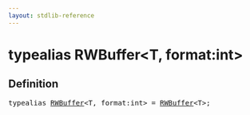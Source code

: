```yaml
---
layout: stdlib-reference
---
```


# typealias RWBuffer\<T, format:int\>

## Definition

<pre>
<span class='code_keyword'>typealias</span> <a href="/stdlib-reference/types/RWBuffer" class="code_type">RWBuffer</a>&lt;T, format:<span class="code_keyword">int</span>&gt; = <a href="/stdlib-reference/types/RWBuffer" class="code_type">RWBuffer</a>&lt;T&gt;;
</pre>

